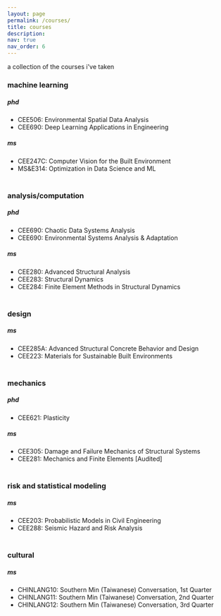 ```yaml
---
layout: page
permalink: /courses/
title: courses
description: 
nav: true
nav_order: 6
---
```


a collection of the courses i've taken

<h3><strong>machine learning</strong></h3>
<h5> phd </h5>
<ul>
  <li>CEE506: Environmental Spatial Data Analysis </li>
  <li>CEE690: Deep Learning Applications in Engineering</li>
</ul>

<h5> ms </h5>
<ul>
  <li>CEE247C: Computer Vision for the Built Environment </li>
  <li>MS&E314: Optimization in Data Science and ML</li>
</ul>

<h3><strong><br>analysis/computation</strong></h3>
<h5> phd </h5>
<ul>
  <li>CEE690: Chaotic Data Systems Analysis</li>
  <li>CEE690: Environmental Systems Analysis & Adaptation</li>
</ul>

<h5> ms </h5>
<ul>
  <li>CEE280: Advanced Structural Analysis </li>
  <li>CEE283: Structural Dynamics	</li>
  <li>CEE284: Finite Element Methods in Structural Dynamics	</li>
</ul>

<h3><strong><br>design</strong></h3>
<h5> ms </h5>
<ul>
  <li>CEE285A: Advanced Structural Concrete Behavior and Design </li>
  <li>CEE223: Materials for Sustainable Built Environments </li>
</ul>

<h3><strong><br>mechanics</strong></h3>
<h5> phd </h5>
<ul>
  <li>CEE621: Plasticity </li>
</ul>

<h5> ms </h5>
<ul>
  <li>CEE305: Damage and Failure Mechanics of Structural Systems </li>
  <li>CEE281: Mechanics and Finite Elements	[Audited] </li>
</ul>

<h3><strong><br>risk and statistical modeling</strong></h3>
<h5> ms </h5>
<ul>
  <li>CEE203: Probabilistic Models in Civil Engineering	</li>
  <li>CEE288: Seismic Hazard and Risk Analysis </li>
</ul>

<h3><strong><br>cultural</strong></h3>
<h5> ms </h5>
<ul>
  <li>CHINLANG10: Southern Min (Taiwanese) Conversation, 1st Quarter	</li>
  <li>CHINLANG11: Southern Min (Taiwanese) Conversation, 2nd Quarter </li>
  <li>CHINLANG12: Southern Min (Taiwanese) Conversation, 3rd Quarter </li>
</ul>
